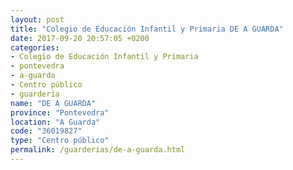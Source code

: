 ```yaml
---
layout: post
title: "Colegio de Educación Infantil y Primaria DE A GUARDA"
date: 2017-09-20 20:57:05 +0200
categories:
- Colegio de Educación Infantil y Primaria
- pontevedra
- a-guarda
- Centro público
- guarderia
name: "DE A GUARDA"
province: "Pontevedra"
location: "A Guarda"
code: "36019827"
type: "Centro público"
permalink: /guarderias/de-a-guarda.html
---
```

